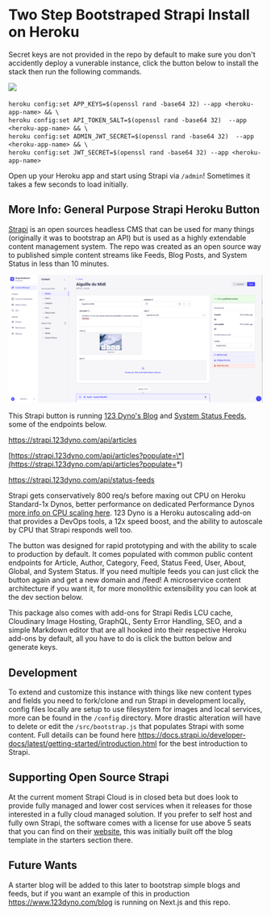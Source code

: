 # Two Step Bootstraped Strapi Install on Heroku

Secret keys are not provided in the repo by default to make sure you don't accidently deploy a vunerable instance, click the button below to install the stack then run the following commands.

<a href="https://www.heroku.com/deploy/?template=https://github.com/123-Dyno/publishing-strapiv4-heroku" target="_blank">
<img src="https://www.herokucdn.com/deploy/button.svg" />
</a>

```
heroku config:set APP_KEYS=$(openssl rand -base64 32) --app <heroku-app-name> && \
heroku config:set API_TOKEN_SALT=$(openssl rand -base64 32)  --app <heroku-app-name> && \
heroku config:set ADMIN_JWT_SECRET=$(openssl rand -base64 32)  --app <heroku-app-name> && \
heroku config:set JWT_SECRET=$(openssl rand -base64 32) --app <heroku-app-name>
```

Open up your Heroku app and start using Strapi via `/admin`! Sometimes it takes a few seconds to load initially.

## More Info: General Purpose Strapi Heroku Button

[Strapi](https://strapi.io/) is an open sources headless CMS that can be used for many things (originally it was to bootstrap an API) but is used as a highly extendable content management system. The repo was created as an open source way to published simple content streams like Feeds, Blog Posts, and System Status in less than 10 minutes.

![Strapi Screenshot](/strapi-heroku-button-screenshot.png "Strapi Screenshot")

This Strapi button is running [123 Dyno's Blog](https://www.123dyno.com/blog) and [System Status Feeds](https://www.123dyno.com/system-status), some of the endpoints below.

https://strapi.123dyno.com/api/articles

[https://strapi.123dyno.com/api/articles?populate=\*](https://strapi.123dyno.com/api/articles?populate=*)

https://strapi.123dyno.com/api/status-feeds

Strapi gets conservatively 800 req/s before maxing out CPU on Heroku Standard-1x Dynos, better performance on dedicated Performance Dynos [more info on CPU scaling here](https://www.123dyno.com/blog/cpu-autoscaling-on-heroku-with-123-dyno). 123 Dyno is a Heroku autoscaling add-on that provides a DevOps tools, a 12x speed boost, and the ability to autoscale by CPU that Strapi responds well too.

The button was designed for rapid prototyping and with the ability to scale to production by default. It comes populated with common public content endpoints for Article, Author, Category, Feed, Status Feed, User, About, Global, and System Status. If you need multiple feeds you can just click the button again and get a new domain and /feed! A microservice content architecture if you want it, for more monolithic extensibility you can look at the dev section below.

This package also comes with add-ons for Strapi Redis LCU cache, Cloudinary Image Hosting, GraphQL, Senty Error Handling, SEO, and a simple Markdown editor that are all hooked into their respective Heroku add-ons by default, all you have to do is click the button below and generate keys.

## Development

To extend and customize this instance with things like new content types and fields you need to fork/clone and run Strapi in development locally, config files locally are setup to use filesystem for images and local services, more can be found in the `/config` directory. More drastic alteration will have to delete or edit the `/src/bootstrap.js` that populates Strapi with some content. Full details can be found here https://docs.strapi.io/developer-docs/latest/getting-started/introduction.html for the best introduction to Strapi.

## Supporting Open Source Strapi

At the current moment Strapi Cloud is in closed beta but does look to provide fully managed and lower cost services when it releases for those interested in a fully cloud managed solution. If you prefer to self host and fully own Strapi, the software comes with a license for use above 5 seats that you can find on their [website](https://strapi.io), this was initially built off the blog template in the starters section there.

## Future Wants

A starter blog will be added to this later to bootstrap simple blogs and feeds, but if you want an example of this in production https://www.123dyno.com/blog is running on Next.js and this repo.
